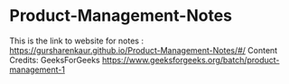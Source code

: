 # Product-Management-Notes
This is the link to website for notes : https://gursharenkaur.github.io/Product-Management-Notes/#/
Content Credits: GeeksForGeeks https://www.geeksforgeeks.org/batch/product-management-1
